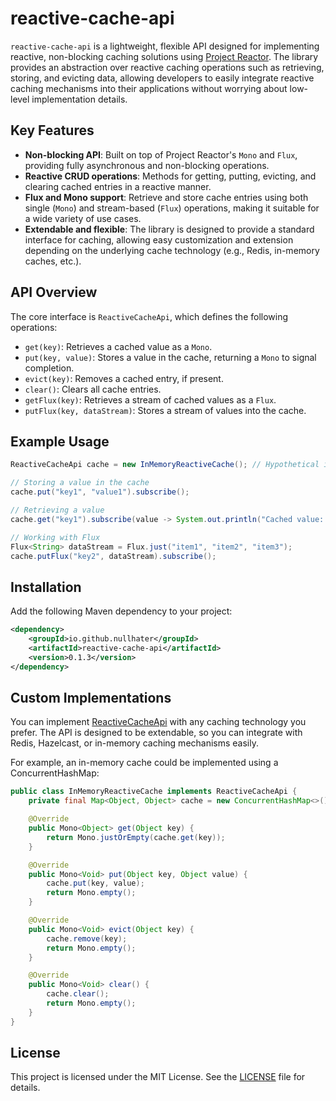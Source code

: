 # reactive-cache-api

`reactive-cache-api` is a lightweight, flexible API designed for implementing reactive, non-blocking caching solutions using [Project Reactor](https://projectreactor.io/). The library provides an abstraction over reactive caching operations such as retrieving, storing, and evicting data, allowing developers to easily integrate reactive caching mechanisms into their applications without worrying about low-level implementation details.

## Key Features

- **Non-blocking API**: Built on top of Project Reactor's `Mono` and `Flux`, providing fully asynchronous and non-blocking operations.
- **Reactive CRUD operations**: Methods for getting, putting, evicting, and clearing cached entries in a reactive manner.
- **Flux and Mono support**: Retrieve and store cache entries using both single (`Mono`) and stream-based (`Flux`) operations, making it suitable for a wide variety of use cases.
- **Extendable and flexible**: The library is designed to provide a standard interface for caching, allowing easy customization and extension depending on the underlying cache technology (e.g., Redis, in-memory caches, etc.).

## API Overview

The core interface is `ReactiveCacheApi`, which defines the following operations:

- `get(key)`: Retrieves a cached value as a `Mono`.
- `put(key, value)`: Stores a value in the cache, returning a `Mono` to signal completion.
- `evict(key)`: Removes a cached entry, if present.
- `clear()`: Clears all cache entries.
- `getFlux(key)`: Retrieves a stream of cached values as a `Flux`.
- `putFlux(key, dataStream)`: Stores a stream of values into the cache.

## Example Usage

```java
ReactiveCacheApi cache = new InMemoryReactiveCache(); // Hypothetical implementation

// Storing a value in the cache
cache.put("key1", "value1").subscribe();

// Retrieving a value
cache.get("key1").subscribe(value -> System.out.println("Cached value: " + value));

// Working with Flux
Flux<String> dataStream = Flux.just("item1", "item2", "item3");
cache.putFlux("key2", dataStream).subscribe();
```
## Installation
Add the following Maven dependency to your project:
```xml
<dependency>
    <groupId>io.github.nullhater</groupId>
    <artifactId>reactive-cache-api</artifactId>
    <version>0.1.3</version>
</dependency>
```

## Custom Implementations
You can implement [ReactiveCacheApi](src/main/java/io/github/nullhater/reactive/cache/api/ReactiveCacheApi.java) with any caching technology you prefer. The API is designed to be extendable, so you can integrate with Redis, Hazelcast, or in-memory caching mechanisms easily.

For example, an in-memory cache could be implemented using a ConcurrentHashMap:
```java
public class InMemoryReactiveCache implements ReactiveCacheApi {
    private final Map<Object, Object> cache = new ConcurrentHashMap<>();

    @Override
    public Mono<Object> get(Object key) {
        return Mono.justOrEmpty(cache.get(key));
    }

    @Override
    public Mono<Void> put(Object key, Object value) {
        cache.put(key, value);
        return Mono.empty();
    }

    @Override
    public Mono<Void> evict(Object key) {
        cache.remove(key);
        return Mono.empty();
    }

    @Override
    public Mono<Void> clear() {
        cache.clear();
        return Mono.empty();
    }
}
```

## License
This project is licensed under the MIT License. See the [LICENSE](LICENSE) file for details.
